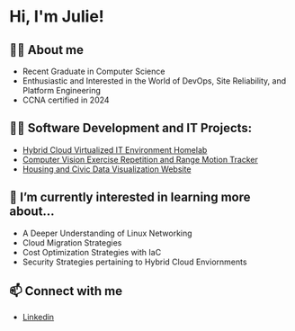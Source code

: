 <h1>Hi, I'm Julie! <br/> <a href="https://github.com/j00l33"></a> 
<h2>🙋‍♀️ About me</h2>

 - Recent Graduate in Computer Science
 - Enthusiastic and Interested in the World of DevOps, Site Reliability, and Platform Engineering
 - CCNA certified in 2024

<h2>👩‍💻 Software Development and IT Projects:</h2>

 - [Hybrid Cloud Virtualized IT Environment Homelab](https://j00l33.github.io/Hybrid_Homelab/)
 - [Computer Vision Exercise Repetition and Range Motion Tracker](https://github.com/j00l33/ROM-Analyzer)
 - [Housing and Civic Data Visualization Website](https://github.com/j00l33/partisanCOL)

<h2>🌱 I’m currently interested in learning more about...</h2>

 - A Deeper Understanding of Linux Networking
 - Cloud Migration Strategies
 - Cost Optimization Strategies with IaC
 - Security Strategies pertaining to Hybrid Cloud Enviornments

<h2>📫 Connect with me</h2>

 - [Linkedin](https://www.linkedin.com/in/juliette-schiff-9z22/)
